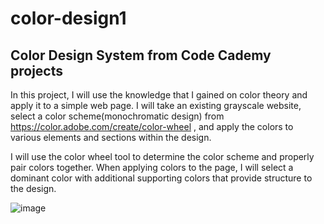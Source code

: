 # color-design1
## Color Design System from Code Cademy projects
In this project, I will use the knowledge that I gained on color theory and apply it to a simple web page. I will take an existing grayscale website, select a color scheme(monochromatic design) from https://color.adobe.com/create/color-wheel , and apply the colors to various elements and sections within the design.

I will use the color wheel tool to determine the color scheme and properly pair colors together. When applying colors to the page, I will select a dominant color with additional supporting colors that provide structure to the design.

 
![image](https://user-images.githubusercontent.com/82733723/146230024-ee2d0c28-e187-486f-be8a-3484c401fe11.png)
